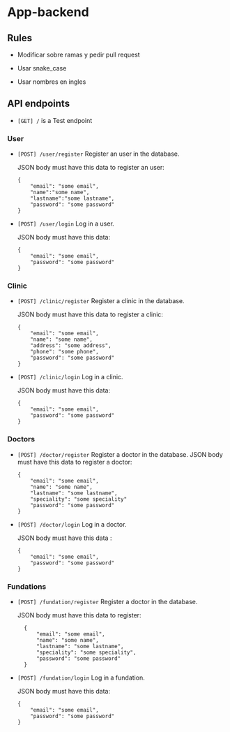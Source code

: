 # App-backend
## Rules
  - Modificar sobre ramas y pedir pull request

  - Usar snake_case

  - Usar nombres en ingles
## API endpoints
- `[GET] /` is a Test endpoint
### User 
- `[POST] /user/register` Register an user in the database.

    JSON body must have this data to register an user:
      
      {
          "email": "some email",
          "name":"some name",
          "lastname":"some lastname",
          "password": "some password"
      }
- `[POST] /user/login` Log in a user.

    JSON body must have this data:

      {
          "email": "some email",
          "password": "some password"
      }
### Clinic
- `[POST] /clinic/register` Register a clinic in the database.

    JSON body must have this data to register a clinic:

      {
          "email": "some email",
          "name": "some name",
          "address": "some address",
          "phone": "some phone",
          "password": "some password"
      }
- `[POST] /clinic/login` Log in a clinic.

    JSON body must have this data:

      {
          "email": "some email",
          "password": "some password"
      }
### Doctors
- `[POST] /doctor/register` Register a doctor in the database.
    JSON body must have this data to register a doctor:

      {
          "email": "some email",
          "name": "some name",
          "lastname": "some lastname",
          "speciality": "some speciality"
          "password": "some password"
      }
- `[POST] /doctor/login` Log in a doctor.

    JSON body must have this data :

      {
          "email": "some email",
          "password": "some password"
      }
### Fundations
- `[POST] /fundation/register` Register a doctor in the database.

    JSON body must have this data to register:
       
        {
            "email": "some email",
            "name": "some name",
            "lastname": "some lastname",
            "speciality": "some speciality",
            "password": "some password"
        }
- `[POST] /fundation/login` Log in a fundation.

    JSON body must have this data:

      {
          "email": "some email",
          "password": "some password"
      }

